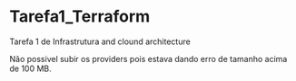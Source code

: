 # Tarefa1_Terraform

Tarefa 1 de Infrastrutura and clound architecture

Não possivel subir os providers pois estava dando erro de tamanho acima de 100 MB.
